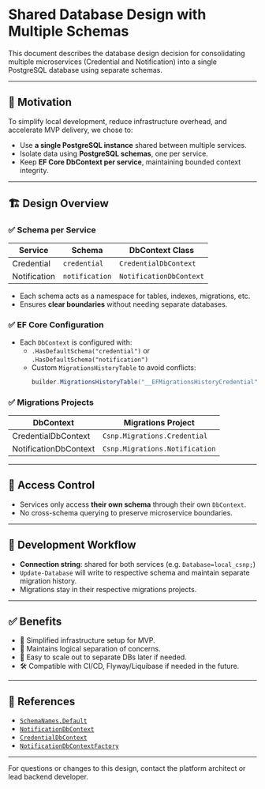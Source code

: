 # Shared Database Design with Multiple Schemas

This document describes the database design decision for consolidating multiple microservices (Credential and Notification) into a single PostgreSQL database using separate schemas.

---

## 🎯 Motivation

To simplify local development, reduce infrastructure overhead, and accelerate MVP delivery, we chose to:

- Use **a single PostgreSQL instance** shared between multiple services.
- Isolate data using **PostgreSQL schemas**, one per service.
- Keep **EF Core DbContext per service**, maintaining bounded context integrity.

---

## 🏗️ Design Overview

### ✅ Schema per Service

| Service      | Schema         | DbContext Class         |
| ------------ | -------------- | ----------------------- |
| Credential   | `credential`   | `CredentialDbContext`   |
| Notification | `notification` | `NotificationDbContext` |

- Each schema acts as a namespace for tables, indexes, migrations, etc.
- Ensures **clear boundaries** without needing separate databases.

### ✅ EF Core Configuration

- Each `DbContext` is configured with:
  - `.HasDefaultSchema("credential")` or `.HasDefaultSchema("notification")`
  - Custom `MigrationsHistoryTable` to avoid conflicts:
    ```csharp
    builder.MigrationsHistoryTable("__EFMigrationsHistoryCredential", SchemaNames.Default);
    ```

### ✅ Migrations Projects

| DbContext             | Migrations Project             |
| --------------------- | ------------------------------ |
| CredentialDbContext   | `Csnp.Migrations.Credential`   |
| NotificationDbContext | `Csnp.Migrations.Notification` |

---

## 🔐 Access Control

- Services only access **their own schema** through their own `DbContext`.
- No cross-schema querying to preserve microservice boundaries.

---

## 🧪 Development Workflow

- **Connection string**: shared for both services (e.g. `Database=local_csnp;`)
- `Update-Database` will write to respective schema and maintain separate migration history.
- Migrations stay in their respective migrations projects.

---

## ✅ Benefits

- 🚀 Simplified infrastructure setup for MVP.
- 🔐 Maintains logical separation of concerns.
- 🧩 Easy to scale out to separate DBs later if needed.
- 🛠️ Compatible with CI/CD, Flyway/Liquibase if needed in the future.

---

## 📁 References

- [`SchemaNames.Default`](/src/Notification/Csnp.Notification.Infrastructure/Persistence/Constants/SchemaNames.cs)
- [`NotificationDbContext`](/src/Notification/Csnp.Notification.Infrastructure/Persistence/NotificationDbContext.cs)
- [`CredentialDbContext`](/src/Credential/Csnp.Credential.Infrastructure/Persistence/CredentialDbContext.cs)
- [`NotificationDbContextFactory`](/migrations/Csnp.Migrations.Notification/NotificationDbContextFactory.cs)

---

For questions or changes to this design, contact the platform architect or lead backend developer.
